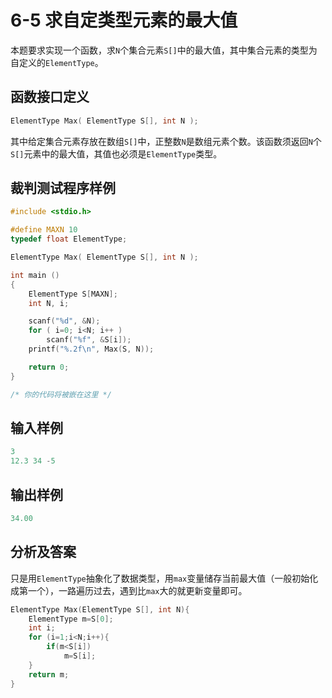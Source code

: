 # 6-5 求自定类型元素的最大值

本题要求实现一个函数，求`N`个集合元素`S[]`中的最大值，其中集合元素的类型为自定义的`ElementType`。

## 函数接口定义

```c
ElementType Max( ElementType S[], int N );
```

其中给定集合元素存放在数组`S[]`中，正整数`N`是数组元素个数。该函数须返回`N`个`S[]`元素中的最大值，其值也必须是`ElementType`类型。

## 裁判测试程序样例

```c
#include <stdio.h>

#define MAXN 10
typedef float ElementType;

ElementType Max( ElementType S[], int N );

int main ()
{
    ElementType S[MAXN];
    int N, i;

    scanf("%d", &N);
    for ( i=0; i<N; i++ )
        scanf("%f", &S[i]);
    printf("%.2f\n", Max(S, N));

    return 0;
}

/* 你的代码将被嵌在这里 */
```

## 输入样例

```c
3
12.3 34 -5
```

## 输出样例

```c
34.00
```

## 分析及答案

只是用`ElementType`抽象化了数据类型，用`max`变量储存当前最大值（一般初始化成第一个），一路遍历过去，遇到比`max`大的就更新变量即可。

```c
ElementType Max(ElementType S[], int N){
    ElementType m=S[0];
    int i;
    for (i=1;i<N;i++){
        if(m<S[i])
            m=S[i];
    }
    return m;
}
```